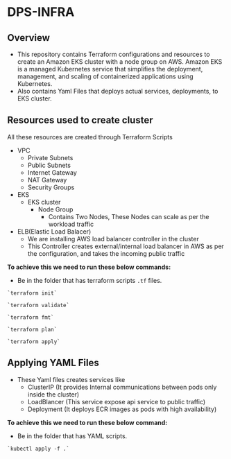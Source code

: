 # DPS-INFRA

## Overview
* This repository contains Terraform configurations and resources to create an Amazon EKS cluster with a node group on AWS. Amazon EKS is a managed Kubernetes service that simplifies the deployment, management, and scaling of containerized applications using Kubernetes.
* Also contains Yaml Files that deploys actual services, deployments, to EKS cluster.

## Resources used to create cluster
All these resources are created through Terraform Scripts
* VPC
  * Private Subnets
  * Public Subnets 
  * Internet Gateway
  * NAT Gateway
  * Security Groups
* EKS
  * EKS cluster
    * Node Group
      * Contains Two Nodes, These Nodes can scale as per the workload traffic
* ELB(Elastic Load Balacer)
  * We are installing AWS load balancer controller in the cluster
  * This Controller creates external/internal load balancer in AWS as per the configuration, and takes the incoming public traffic

**To achieve this we need to run these below commands:**
  * Be in the folder that has terraform scripts `.tf` files.

```
`terraform init`
``` 
```
`terraform validate`
```
```
`terraform fmt`
```
```
`terraform plan`
```
```
`terraform apply`
```

## Applying YAML Files
* These Yaml files creates services like 
  * ClusterIP (It provides Internal communications between pods only inside the cluster)
  * LoadBlancer (This service expose api service to public traffic) 
  * Deployment (It deploys ECR images as pods with high availability)

**To achieve this we need to run these below command:**
  * Be in the folder that has YAML scripts.

```
`kubectl apply -f .`
``` 










